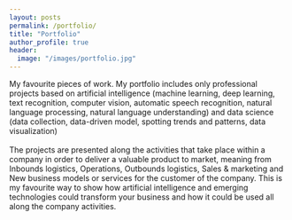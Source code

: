 ```yaml
---
layout: posts
permalink: /portfolio/
title: "Portfolio"
author_profile: true
header:
  image: "/images/portfolio.jpg"
---
```


My favourite pieces of work. My portfolio includes only professional projects based on artificial intelligence (machine learning, deep learning, text recognition, computer vision, automatic speech recognition, natural language processing, natural language understanding) and data science (data collection, data-driven model, spotting trends and patterns, data visualization)<br/>
<br/>
The projects are presented along the activities that take place within a company in order to deliver a valuable product to market, meaning from Inbounds logistics, Operations, Outbounds logistics, Sales & marketing and New business models or services for the customer of the company. This is my favourite way to show how artificial intelligence and emerging technologies could transform your business and how it could be used all along the company activities.
